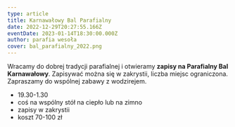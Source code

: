 ```yaml
---
type: article
title: Karnawałowy Bal Parafialny
date: 2022-12-29T20:27:55.166Z
eventDate: 2023-01-14T18:30:00.000Z
author: parafia wesoła
cover: bal_parafialny_2022.png
---
```

<!--StartFragment-->

Wracamy do dobrej tradycji parafialnej i otwieramy **zapisy na Parafialny Bal Karnawałowy**. Zapisywać można się w zakrystii, liczba miejsc ograniczona. Zapraszamy do wspólnej zabawy z wodzirejem.

* 19.30-1.30
* coś na wspólny stół na ciepło lub na zimno
* zapisy w zakrystii
* koszt 70-100 zł

<!--EndFragment-->